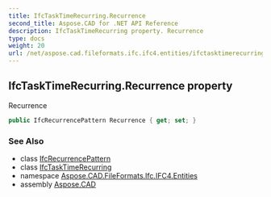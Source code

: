 ```yaml
---
title: IfcTaskTimeRecurring.Recurrence
second_title: Aspose.CAD for .NET API Reference
description: IfcTaskTimeRecurring property. Recurrence
type: docs
weight: 20
url: /net/aspose.cad.fileformats.ifc.ifc4.entities/ifctasktimerecurring/recurrence/
---
```

## IfcTaskTimeRecurring.Recurrence property

Recurrence

```csharp
public IfcRecurrencePattern Recurrence { get; set; }
```

### See Also

* class [IfcRecurrencePattern](../../ifcrecurrencepattern/)
* class [IfcTaskTimeRecurring](../)
* namespace [Aspose.CAD.FileFormats.Ifc.IFC4.Entities](../../ifctasktimerecurring/)
* assembly [Aspose.CAD](../../../)


